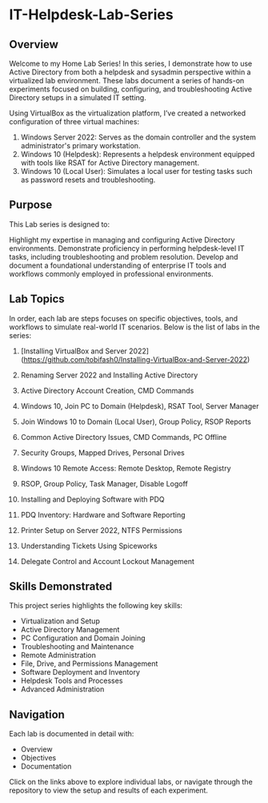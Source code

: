 # IT-Helpdesk-Lab-Series
## Overview
Welcome to my Home Lab Series! In this series, I demonstrate how to use Active Directory from both a helpdesk and sysadmin perspective within a virtualized lab environment. These labs document a series of hands-on experiments focused on building, configuring, and troubleshooting Active Directory setups in a simulated IT setting.

Using VirtualBox as the virtualization platform, I’ve created a networked configuration of three virtual machines:

1. Windows Server 2022: Serves as the domain controller and the system administrator's primary workstation.
2. Windows 10 (Helpdesk): Represents a helpdesk environment equipped with tools like RSAT for Active Directory management.
3. Windows 10 (Local User): Simulates a local user for testing tasks such as password resets and troubleshooting.
   
## Purpose

This Lab series is designed to:

Highlight my expertise in managing and configuring Active Directory environments.
Demonstrate proficiency in performing helpdesk-level IT tasks, including troubleshooting and problem resolution.
Develop and document a foundational understanding of enterprise IT tools and workflows commonly employed in professional environments.

## Lab Topics
In order, each lab are steps focuses on specific objectives, tools, and workflows to simulate real-world IT scenarios. Below is the list of labs in the series:

1. [Installing VirtualBox and Server 2022] (https://github.com/tobifash0/Installing-VirtualBox-and-Server-2022)

2. Renaming Server 2022 and Installing Active Directory
3. Active Directory Account Creation, CMD Commands
4. Windows 10, Join PC to Domain (Helpdesk), RSAT Tool, Server Manager
5. Join Windows 10 to Domain (Local User), Group Policy, RSOP Reports
6. Common Active Directory Issues, CMD Commands, PC Offline
7. Security Groups, Mapped Drives, Personal Drives
8. Windows 10 Remote Access: Remote Desktop, Remote Registry
9. RSOP, Group Policy, Task Manager, Disable Logoff
10. Installing and Deploying Software with PDQ
11. PDQ Inventory: Hardware and Software Reporting
12. Printer Setup on Server 2022, NTFS Permissions
13. Understanding Tickets Using Spiceworks
14. Delegate Control and Account Lockout Management

## Skills Demonstrated

This project series highlights the following key skills:

- Virtualization and Setup
- Active Directory Management
- PC Configuration and Domain Joining
- Troubleshooting and Maintenance
- Remote Administration
- File, Drive, and Permissions Management
- Software Deployment and Inventory
- Helpdesk Tools and Processes
- Advanced Administration

 ## Navigation
Each lab is documented in detail with:

- Overview
- Objectives
- Documentation
  
Click on the links above to explore individual labs, or navigate through the repository to view the setup and results of each experiment.


